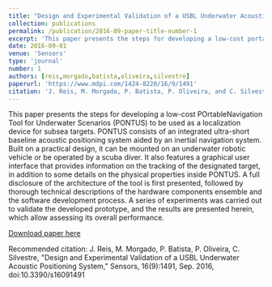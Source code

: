 ```yaml
---
title: "Design and Experimental Validation of a USBL Underwater Acoustic Positioning System"
collection: publications
permalink: /publication/2016-09-paper-title-number-1
excerpt: 'This paper presents the steps for developing a low-cost portable navigation tool for underwater scenarios to be used as a localization device for subsea targets.'
date: 2016-09-01
venue: 'Sensors'
type: 'journal'
number: 1
authors: [reis,morgado,batista,oliveira,silvestre]
paperurl: 'https://www.mdpi.com/1424-8220/16/9/1491'
citation: 'J. Reis, M. Morgado, P. Batista, P. Oliveira, and C. Silvestre, "Design and Experimental Validation of a USBL Underwater Acoustic Positioning System," Sensors, 16(9):1491, Sep. 2016, doi:10.3390/s16091491'
---
```

This paper presents the steps for developing a low-cost POrtableNavigation Tool for Underwater Scenarios (PONTUS) to be used as a localization device for subsea targets.
PONTUS consists of an integrated ultra-short baseline acoustic positioning system aided by an inertial navigation system.
Built on a practical design, it can be mounted on an underwater robotic vehicle or be operated by a scuba diver.
It also features a graphical user interface that provides information on the tracking of the designated target, in addition to some details on the physical properties inside PONTUS.
A full disclosure of the architecture of the tool is first presented, followed by thorough technical descriptions of the hardware components ensemble and the software development process.
A series of experiments was carried out to validate the developed prototype, and the results are presented herein, which allow assessing its overall performance.

[Download paper here](https://www.mdpi.com/1424-8220/16/9/1491)

Recommended citation: J. Reis, M. Morgado, P. Batista, P. Oliveira, C. Silvestre, "Design and Experimental Validation of a USBL Underwater Acoustic Positioning System," Sensors, 16(9):1491, Sep. 2016, doi:10.3390/s16091491
